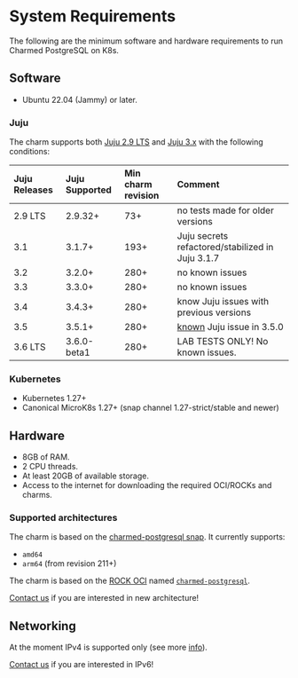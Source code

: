 # System Requirements

The following are the minimum software and hardware requirements to run Charmed PostgreSQL on K8s.

## Software
* Ubuntu 22.04 (Jammy) or later.

### Juju

The charm supports both [Juju 2.9 LTS](https://github.com/juju/juju/releases) and [Juju 3.x](https://github.com/juju/juju/releases) with the following conditions:

| Juju Releases | Juju Supported | Min charm revision |Comment |
|:--------|:-----|:-----|:-----|
| 2.9 LTS | 2.9.32+ | 73+ | no tests made for older versions |
| 3.1 | 3.1.7+ | 193+ | Juju secrets refactored/stabilized in Juju 3.1.7 |
|  3.2 | 3.2.0+ | 280+ | no known issues |
|  3.3 | 3.3.0+ | 280+ | no known issues |
|  3.4 | 3.4.3+ | 280+  | know Juju issues with previous versions |
|  3.5 | 3.5.1+ | 280+  | [known](https://bugs.launchpad.net/juju/+bug/2066517) Juju issue in 3.5.0 |
|  3.6 LTS | 3.6.0-beta1 | 280+ |  LAB TESTS ONLY! No known issues. |

### Kubernetes

* Kubernetes 1.27+
* Canonical MicroK8s 1.27+ (snap channel 1.27-strict/stable and newer)

## Hardware

- 8GB of RAM.
- 2 CPU threads.
- At least 20GB of available storage.
- Access to the internet for downloading the required OCI/ROCKs and charms.

### Supported architectures
The charm is based on the [charmed-postgresql snap](https://snapcraft.io/charmed-postgresql). It currently supports:
* `amd64`
* `arm64` (from revision 211+)

The charm is based on the [ROCK OCI](https://github.com/canonical/charmed-postgresql-rock) named [`charmed-postgresql`](https://github.com/canonical/charmed-postgresql-rock/pkgs/container/charmed-postgresql).

[Contact us](/t/11852) if you are interested in new architecture!

## Networking

At the moment IPv4 is supported only (see more [info](https://warthogs.atlassian.net/browse/DPE-4695)).

[Contact us](/t/11852) if you are interested in IPv6!